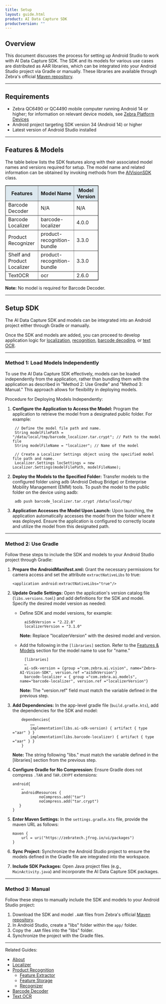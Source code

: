 ```yaml
---
title: Setup
layout: guide.html
product: AI Data Capture SDK
productversion: ""
---
```


## Overview

This document discusses the process for setting up Android Studio to work with AI Data Capture SDK. The SDK and its models for various use cases are distributed as AAR libraries, which can be integrated into your Android Studio project via Gradle or manually. These libraries are available through Zebra's official [Maven repository](https://zebratech.jfrog.io/ui/packages).

---

## Requirements

- Zebra QC6490 or QC4490 mobile computer running Android 14 or higher; for information on relevant device models, see [Zebra Platform Devices](https://supportcommunity.zebra.com/s/article/000022440?language=en_US)<!--  For supported device models, see the [Zebra Support Portal](https://www.zebra.com/us/en/support-downloads/software.html). -->
- Android project targeting SDK version 34 (Android 14) or higher
- Latest version of Android Studio installed

<!-- 
- `IMPORTANT NOTE:` The current SDK version is available with a complimentary, unlicensed period and is scheduled to deactivate by the end of 2025. An updated version with enhanced features, including both free and paid licensed components, will be introduced later this year to replace this version. -->

---

## Features & Models

The table below lists the SDK features along with their associated model names and versions required for setup. The model name and related information can be obtained by invoking methods from the [AIVisionSDK](../class/aivisionsdk/) class.

<table class="facelift" align="" style="width:60%" border="1" padding="5px">
  <tr bgcolor="#dce8ef">
    <th>Features</th>
    <th>Model Name</th>
    <th>Model Version</th>
  </tr>

  <tr>
    <td>Barcode Decoder</td>
    <td>N/A</td>
    <td>N/A</td>
  </tr>

  <tr>
    <td>Barcode Localizer</td>
    <td>barcode-localizer</td>
    <td>4.0.0</td>
  </tr>

  <tr>
    <td>Product Recognizer</td>
    <td>product-recognition-bundle</td>
    <td>3.3.0</td>
  </tr>

  <tr>
    <td>Shelf and Product Localizer</td>
    <td>product-recognition-bundle</td>
    <td>3.3.0</td>
  </tr>

  <tr>
    <td>TextOCR</td>
    <td>ocr</td>
    <td>2.6.0</td>
  </tr>

</table>

**Note:** No model is required for Barcode Decoder.

---

## Setup SDK

The AI Data Capture SDK and models can be integrated into an Android project either through Gradle or manually.

Once the SDK and models are added, you can proceed to develop application logic for [localization](../localizer/), [recognition](../productrecognition/), [barcode decoding](../barcodedecoder/), or [text OCR](../textocr/).


---
### Method 1: Load Models Independently

To use the AI Data Capture SDK effectively, models can be loaded independently from the application, rather than bundling them with the application as described in "Method 2: Use Gredle" and "Method 3: Manual." This approach allows for flexibility in deploying models.

Procedure for Deploying Models Independently:

1. **Configure the Application to Access the Model:** Program the application to retrieve the model from a designated public folder. For example:

        // Define the model file path and name.
        String modelFilePath = "/data/local/tmp/barcode_localizer.tar.crypt"; // Path to the model file
        String modelFileName = "localizer"; // Name of the model

        // Create a Localizer Settings object using the specified model file path and name.
        Localizer.Settings locSettings = new Localizer.Settings(modelFilePath, modelFileName);

2. **Deploy the Models to the Specified Folder:** Transfer models to the configured folder using adb (Android Debug Bridge) or Enterprise Mobility Management (EMM) tools. To push the model to the public folder on the device using aadb:
        
        adb push barcode_localizer.tar.crypt /data/local/tmp/

3. **Application Accesses the Model Upon Launch:** Upon launching, the application automatically accesses the model from the folder where it was deployed. Ensure the application is configured to correctly locate and utilize the model from this designated path.

---

### Method 2: Use Gradle

Follow these steps to include the SDK and models to your Android Studio project through Gradle:

1.  **Prepare the AndroidManifest.xml:** Grant the necessary permissions for camera access and set the attribute `extractNativeLibs` to true:

        <application android:extractNativeLibs="true"/>

2.  **Update Gradle Settings:** Open the application's version catalog file (`libs.versions.toml`) and add definitions for the SDK and model. Specify the desired model version as needed:

    - Define SDK and model versions, for example:

            aiSdkVersion = "2.22.8"
            localizerVersion = "3.1.0"

      **Note:** Replace "localizerVersion" with the desired model and version.

    - Add the following in the `[libraries]` section. Refer to the [Features & Models](#featuresmodels) section for the model name to use for "name."

            [libraries]
            …
            ai-sdk-version = {group ="com.zebra.ai.vision", name="Zebra-AI-Vision-SDK", version.ref ="aiSdkVersion"}
            barcode-localizer = { group ="com.zebra.ai.models", name="barcode-localizer", version.ref ="localizerVersion"}

      **Note:** The "version.ref" field must match the variable defined in the previous step.

3.  **Add Dependencies:** In the app-level gradle file (`build.gradle.kts`), add the dependencies for the SDK and model:

            dependencies{
                ……
                implementation(libs.ai-sdk-version) { artifact { type ="aar" } }
                implementation(libs.barcode-localizer) { artifact { type ="aar" } }
            }

    **Note:** The string following "libs." must match the variable defined in the [libraries] section from the previous step.

4.  **Configure Gradle for No Compression:** Ensure Gradle does not compress `.TAR` and `TAR.CRYPT` extensions:

        android{
            …
            androidResources {
                    noCompress.add("tar")
                    noCompress.add("tar.crypt")
           }
        }

5.  **Enter Maven Settings:** In the `settings.gradle.kts` file, provide the maven URL as follows:

        maven {
            url = uri("https://zebratech.jfrog.io/ui/packages")
        }

6.  **Sync Project:** Synchronize the Android Studio project to ensure the models defined in the Gradle file are integrated into the workspace.
7.  **Include SDK Packages:** Open Java project files (e.g., `MainActivity.java`) and incorporate the AI Data Capture SDK packages.

<!-- 
---

#### Generate Artifactory Token

Follow these steps to generate an identity token from JFrog:

1. In Zebra's [Maven repository](https://zebratech.jfrog.io/ui/packages), click on **Log in.**
   <img alt="image" style="height:400px"  src="./jfrog-login.png" />
2. Click on **SAML SSO** and login with your SSO credentials.
   <img alt="image" style="height:400px"  src="./jfrog-welcome.png" />
3. From the Jfrog Platform screen, access the user menu and click on **Edit Profile.**
   <img alt="image" style="height:400px"  src="./jfrog-edit-profile.png" />
4. Click **Generate an Identity Token.**
   <img alt="image" style="height:400px"  src="./jfrog-generate-token.png" />
5. Add a description, then click **Next.**
   <img alt="image" style="height:400px"  src="./jfrog-token-desciption.png" />
6. Copy the **Reference Token** and save it. Use this token in the password field for Maven credentials.
   <img alt="image" style="height:400px"  src="./jfrog-token.png" />

   **Note:** Once this window is closed, the same token cannot be viewed again, but a new token can be generated.
-->
---

### Method 3: Manual

Follow these steps to manually include the SDK and models to your Android Studio project:

1. Download the SDK and model `.AAR` files from Zebra's official [Maven repository](https://zebratech.jfrog.io/ui/packages).
2. In Android Studio, create a "libs" folder within the `app/` folder.
3. Copy the `.AAR` files into the "libs" folder.
4. Synchronize the project with the Gradle files.

---

Related Guides:

- [About](../about/)
- [Localizer](../localizer/)
- [Product Recognition](../productrecognition/)
  - [Feature Extractor](../productrecognition/#featureextractor)
  - [Feature Storage](../productrecognition/#featurestorage)
  - [Recognizer](../productrecognition/#recognizer)
- [Barcode Decoder](../barcodedecoder/)
- [Text OCR](../textocr/)

